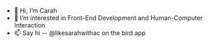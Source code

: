 - 👋 Hi, I’m Carah
- 👀 I’m interested in Front-End Development and Human-Computer Interaction
- 📫 Say hi -- @likesarahwithac on the bird app

<!---
20ghrrdll/20ghrrdll is a ✨ special ✨ repository because its `README.md` (this file) appears on your GitHub profile.
You can click the Preview link to take a look at your changes.
--->
